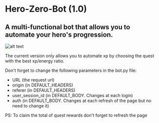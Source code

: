 # Hero-Zero-Bot (1.0)
## A multi-functional bot that allows you to automate your hero's progression.

![alt text](https://ragezone.com/wp-content/uploads/2017/01/maxresdefault-2.jpg)

The current version only allows you to automate xp by choosing the quest with the best xp/energy ratio.

Don't forget to change the following parameters in the bot.py file:
- URL (the request url)
- origin (in DEFAULT_HEADERS)
- referer (in DEFAULT_HEADERS)
- user_session_id (in DEFAULT_BODY. Changes at each login)
- auth (in DEFAULT_BODY. Changes at each refresh of the page but no need to change it)

PS: To claim the total of quest rewards don't forget to refresh the page
